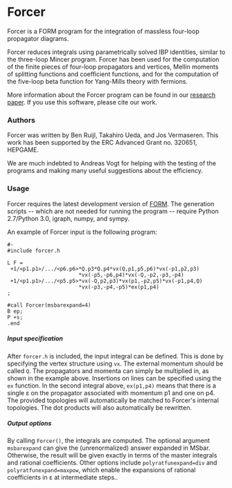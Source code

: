 # Forcer
Forcer is a FORM program for the integration of massless four-loop propagator diagrams.

Forcer reduces integrals using parametrically solved IBP identities, similar to the three-loop Mincer program. Forcer has been used for the computation of the finite pieces of four-loop propagators and vertices, Mellin moments of splitting functions and coefficient functions, and for the computation of the five-loop beta function for Yang-Mills theory with fermions.

More information about the Forcer program can be found in our [research paper](http://arxiv.org/abs/1704.06650). If you use this software, please cite our work.

### Authors
Forcer was written by Ben Ruijl, Takahiro Ueda, and Jos Vermaseren. This work has been supported by the ERC Advanced Grant no. 320651, HEPGAME.

We are much indebted to Andreas Vogt for helping with the testing of the programs and making many useful suggestions about the efficiency.

### Usage

Forcer requires the latest development version of [FORM](https://github.com/vermaseren/form).
The generation scripts -- which are not needed for running the program -- require Python 2.7/Python 3.0, igraph, numpy, and sympy.

An example of Forcer input is the following program:

```
#-
#include forcer.h

L F =
 +1/<p1.p1>/.../<p6.p6>*Q.p3*Q.p4*vx(Q,p1,p5,p6)*vx(-p1,p2,p3)
                       *vx(-p5,-p6,p4)*vx(-Q,-p2,-p3,-p4)
 +1/<p1.p1>/.../<p5.p5>*vx(-Q,p2,p3)*vx(p1,-p2,p5)*vx(-p1,p4,Q)
                       *vx(-p3,-p4,-p5)*ex(p1,p4)
;

#call Forcer(msbarexpand=4)
B ep;
P +s;
.end
```

##### Input specification

After ```forcer.h``` is included, the input integral can be defined.  This is done by specifying the vertex structure using ```vx```. The external momentum should be called ```Q```. The propagators and momenta can simply be multiplied in, as shown in the example above. Insertions on lines can be specified using the ```ex``` function. In the second integral above, ```ex(p1,p4)``` means that there is a single ε on the propagator associated with momentum p1 and one on p4. The provided topologies will automatically be matched to Forcer's internal topologies. The dot products will also automatically be rewritten.

##### Output options

By calling ```Forcer()```, the integrals are computed. The optional argument ```msbarexpand``` can give the (unrenormalized) answer expanded in MSbar. Otherwise, the result will be given exactly in terms of the master integrals and rational coefficients. Other options include ```polyratfunexpand=div``` and ```polyratfunexpand=maxpow```, which enable the expansions of rational coefficients in ε at intermediate steps..

